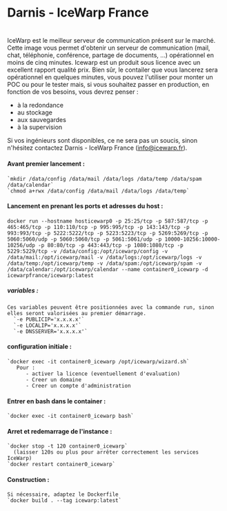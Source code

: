 # Darnis - IceWarp France <h1>

IceWarp est le meilleur serveur de communication présent sur le marché.
Cette image vous permet d'obtenir un serveur de communication (mail, chat, téléphonie, conférence, partage de documents, ...) opérationnel en moins de cinq minutes.
Icewarp est un produit sous licence avec un excellent rapport qualité prix.
Bien sûr, le contailer que vous lancerez sera opérationnel en quelques minutes, vous pouvez l'utiliser pour monter un POC ou pour le tester mais, si vous souhaitez passer en production, en fonction de vos besoins, vous devrez penser :
* à la redondance
* au stockage
* aux sauvegardes
* à la supervision

Si vos ingénieurs sont disponibles, ce ne sera pas un soucis, sinon n'hésitez contactez Darnis - IceWarp France (info@icewarp.fr).

#### Avant premier lancement :<h4>
    `mkdir /data/config /data/mail /data/logs /data/temp /data/spam /data/calendar`
    `chmod a+rwx /data/config /data/mail /data/logs /data/temp`

#### Lancement en prenant les ports et adresses du host :<h4>
`docker run --hostname hosticewarp0 -p 25:25/tcp -p 587:587/tcp -p 465:465/tcp -p 110:110/tcp -p 995:995/tcp -p 143:143/tcp -p 993:993/tcp -p 5222:5222/tcp -p 5223:5223/tcp -p 5269:5269/tcp -p 5060:5060/udp -p 5060:5060/tcp -p 5061:5061/udp -p 10000-10256:10000-10256/udp -p 80:80/tcp -p 443:443/tcp -p 1080:1080/tcp -p 5229:5229/tcp -v /data/config:/opt/icewarp/config -v /data/mail:/opt/icewarp/mail -v /data/logs:/opt/icewarp/logs -v /data/temp:/opt/icewarp/temp -v /data/spam:/opt/icewarp/spam -v /data/calendar:/opt/icewarp/calendar --name container0_icewarp -d icewarpfrance/icewarp:latest`

##### variables :<h5>
    Ces variables peuvent être positionnées avec la commande run, sinon elles seront valorisées au premier démarrage.
      `-e PUBLICIP='x.x.x.x'`
      `-e LOCALIP='x.x.x.x'`
      `-e DNSSERVER='x.x.x.x'`

#### configuration initiale :<h4>
    `docker exec -it container0_icewarp /opt/icewarp/wizard.sh`
       Pour :
          - activer la licence (eventuellement d'evaluation)
          - Creer un domaine
          - Creer un compte d'administration

#### Entrer en bash dans le container :<h4>
    `docker exec -it container0_icewarp bash`

#### Arret et redemarrage de l'instance :<h4>
    `docker stop -t 120 container0_icewarp`
      (laisser 120s ou plus pour arrêter correctement les services IceWarp)
    `docker restart container0_icewarp`

#### Construction :<h4>
    Si nécessaire, adaptez le Dockerfile
    `docker build . --tag icewarp:latest`
